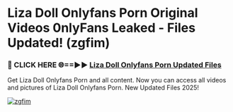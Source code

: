 # Liza Doll Onlyfans Porn Original Videos 0nlyFans Leaked - Files Updated! (zgfim)

<h3>🔴 CLICK HERE 🌐==►► <a href="https://tinyurl.com/3hn5wdd3" rel="nofollow">Liza Doll Onlyfans Porn Updated Files</a></h3>

Get Liza Doll Onlyfans Porn and all content. Now you can access all videos and pictures of Liza Doll Onlyfans Porn. New Updated Files 2025!

[![zgfim](https://i.imgur.com/4HnBqBT.gif)](https://tinyurl.com/3hn5wdd3)
